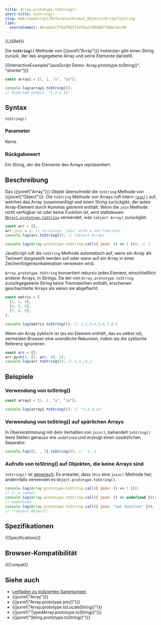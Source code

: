 ```yaml
---
title: Array.prototype.toString()
short-title: toString()
slug: Web/JavaScript/Reference/Global_Objects/Array/toString
l10n:
  sourceCommit: b6cab42cf7baf925f2ef6a2c98db0778d9c2ec46
---
```


{{JSRef}}

Die **`toString()`** Methode von {{jsxref("Array")}} Instanzen gibt einen String zurück, der das angegebene Array und seine Elemente darstellt.

{{InteractiveExample("JavaScript Demo: Array.prototype.toString()", "shorter")}}

```js interactive-example
const array1 = [1, 2, "a", "1a"];

console.log(array1.toString());
// Expected output: "1,2,a,1a"
```

## Syntax

```js-nolint
toString()
```

### Parameter

Keine.

### Rückgabewert

Ein String, der die Elemente des Arrays repräsentiert.

## Beschreibung

Das {{jsxref("Array")}} Objekt überschreibt die `toString` Methode von {{jsxref("Object")}}. Die `toString` Methode von Arrays ruft intern [`join()`](/de/docs/Web/JavaScript/Reference/Global_Objects/Array/join) auf, welches das Array zusammenfügt und einen String zurückgibt, der jedes Array-Element durch Kommas getrennt enthält. Wenn die `join` Methode nicht verfügbar ist oder keine Funktion ist, wird stattdessen [`Object.prototype.toString`](/de/docs/Web/JavaScript/Reference/Global_Objects/Object/toString) verwendet, was `[object Array]` zurückgibt.

```js
const arr = [];
arr.join = 1; // re-assign `join` with a non-function
console.log(arr.toString()); // [object Array]

console.log(Array.prototype.toString.call({ join: () => 1 })); // 1
```

JavaScript ruft die `toString` Methode automatisch auf, wenn ein Array als Textwert dargestellt werden soll oder wenn auf ein Array in einer Zeichenfolgenkonkatenation verwiesen wird.

`Array.prototype.toString` konvertiert rekursiv jedes Element, einschließlich anderer Arrays, in Strings. Da der von `Array.prototype.toString` zurückgegebene String keine Trennzeichen enthält, erscheinen geschachtelte Arrays als wären sie abgeflacht.

```js
const matrix = [
  [1, 2, 3],
  [4, 5, 6],
  [7, 8, 9],
];

console.log(matrix.toString()); // 1,2,3,4,5,6,7,8,9
```

Wenn ein Array zyklisch ist (es ein Element enthält, das es selbst ist), vermeiden Browser eine unendliche Rekursion, indem sie die zyklische Referenz ignorieren.

```js
const arr = [];
arr.push(1, [3, arr, 4], 2);
console.log(arr.toString()); // 1,3,,4,2
```

## Beispiele

### Verwendung von toString()

```js
const array1 = [1, 2, "a", "1a"];

console.log(array1.toString()); // "1,2,a,1a"
```

### Verwendung von toString() auf spärlichen Arrays

In Übereinstimmung mit dem Verhalten von `join()`, behandelt `toString()` leere Stellen genauso wie `undefined` und erzeugt einen zusätzlichen Separator:

```js
console.log([1, , 3].toString()); // '1,,3'
```

### Aufrufe von toString() auf Objekten, die keine Arrays sind

`toString()` ist [generisch](/de/docs/Web/JavaScript/Reference/Global_Objects/Array#generic_array_methods). Es erwartet, dass `this` eine `join()` Methode hat; andernfalls verwendet es `Object.prototype.toString()`.

```js
console.log(Array.prototype.toString.call({ join: () => 1 }));
// 1; a number
console.log(Array.prototype.toString.call({ join: () => undefined }));
// undefined
console.log(Array.prototype.toString.call({ join: "not function" }));
// "[object Object]"
```

## Spezifikationen

{{Specifications}}

## Browser-Kompatibilität

{{Compat}}

## Siehe auch

- [Leitfaden zu indizierten Sammlungen](/de/docs/Web/JavaScript/Guide/Indexed_collections)
- {{jsxref("Array")}}
- {{jsxref("Array.prototype.join()")}}
- {{jsxref("Array.prototype.toLocaleString()")}}
- {{jsxref("TypedArray.prototype.toString()")}}
- {{jsxref("String.prototype.toString()")}}
